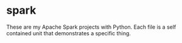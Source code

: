 # spark
These are my Apache Spark projects with Python. Each file is a self contained unit that demonstrates a specific thing.
